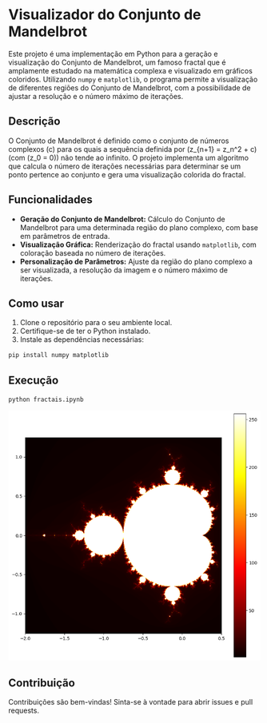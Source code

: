 # Visualizador do Conjunto de Mandelbrot

Este projeto é uma implementação em Python para a geração e visualização do Conjunto de Mandelbrot, um famoso fractal que é amplamente estudado na matemática complexa e visualizado em gráficos coloridos. Utilizando `numpy` e `matplotlib`, o programa permite a visualização de diferentes regiões do Conjunto de Mandelbrot, com a possibilidade de ajustar a resolução e o número máximo de iterações.

## Descrição

O Conjunto de Mandelbrot é definido como o conjunto de números complexos \(c\) para os quais a sequência definida por \(z_{n+1} = z_n^2 + c\) (com \(z_0 = 0\)) não tende ao infinito. O projeto implementa um algoritmo que calcula o número de iterações necessárias para determinar se um ponto pertence ao conjunto e gera uma visualização colorida do fractal.

## Funcionalidades

- **Geração do Conjunto de Mandelbrot:** Cálculo do Conjunto de Mandelbrot para uma determinada região do plano complexo, com base em parâmetros de entrada.
- **Visualização Gráfica:** Renderização do fractal usando `matplotlib`, com coloração baseada no número de iterações.
- **Personalização de Parâmetros:** Ajuste da região do plano complexo a ser visualizada, a resolução da imagem e o número máximo de iterações.

## Como usar

1. Clone o repositório para o seu ambiente local.
2. Certifique-se de ter o Python instalado.
3. Instale as dependências necessárias:

```bash
pip install numpy matplotlib
```
## Execução
```bash
python fractais.ipynb
```

<img src="mandelbrot.png"/>

## Contribuição
Contribuições são bem-vindas! Sinta-se à vontade para abrir issues e pull requests.

## 
